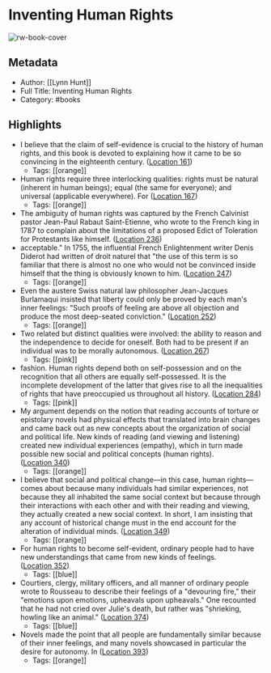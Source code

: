 # Inventing Human Rights

![rw-book-cover](https://images-na.ssl-images-amazon.com/images/I/51xY4ah6okL._SL200_.jpg)

## Metadata
- Author: [[Lynn Hunt]]
- Full Title: Inventing Human Rights
- Category: #books

## Highlights
- I believe that the claim of self-evidence is crucial to the history of human rights, and this book is devoted to explaining how it came to be so convincing in the eighteenth century. ([Location 161](https://readwise.io/to_kindle?action=open&asin=B001P7GGRI&location=161))
    - Tags: [[orange]] 
- Human rights require three interlocking qualities: rights must be natural (inherent in human beings); equal (the same for everyone); and universal (applicable everywhere). For ([Location 167](https://readwise.io/to_kindle?action=open&asin=B001P7GGRI&location=167))
    - Tags: [[orange]] 
- The ambiguity of human rights was captured by the French Calvinist pastor Jean-Paul Rabaut Saint-Etienne, who wrote to the French king in 1787 to complain about the limitations of a proposed Edict of Toleration for Protestants like himself. ([Location 236](https://readwise.io/to_kindle?action=open&asin=B001P7GGRI&location=236))
- acceptable." In 1755, the influential French Enlightenment writer Denis Diderot had written of droit naturel that "the use of this term is so familiar that there is almost no one who would not be convinced inside himself that the thing is obviously known to him. ([Location 247](https://readwise.io/to_kindle?action=open&asin=B001P7GGRI&location=247))
    - Tags: [[orange]] 
- Even the austere Swiss natural law philosopher Jean-Jacques Burlamaqui insisted that liberty could only be proved by each man's inner feelings: "Such proofs of feeling are above all objection and produce the most deep-seated conviction." ([Location 252](https://readwise.io/to_kindle?action=open&asin=B001P7GGRI&location=252))
    - Tags: [[orange]] 
- Two related but distinct qualities were involved: the ability to reason and the independence to decide for oneself. Both had to be present if an individual was to be morally autonomous. ([Location 267](https://readwise.io/to_kindle?action=open&asin=B001P7GGRI&location=267))
    - Tags: [[pink]] 
- fashion. Human rights depend both on self-possession and on the recognition that all others are equally self-possessed. It is the incomplete development of the latter that gives rise to all the inequalities of rights that have preoccupied us throughout all history. ([Location 284](https://readwise.io/to_kindle?action=open&asin=B001P7GGRI&location=284))
    - Tags: [[pink]] 
- My argument depends on the notion that reading accounts of torture or epistolary novels had physical effects that translated into brain changes and came back out as new concepts about the organization of social and political life. New kinds of reading (and viewing and listening) created new individual experiences (empathy), which in turn made possible new social and political concepts (human rights). ([Location 340](https://readwise.io/to_kindle?action=open&asin=B001P7GGRI&location=340))
    - Tags: [[orange]] 
- I believe that social and political change—in this case, human rights—comes about because many individuals had similar experiences, not because they all inhabited the same social context but because through their interactions with each other and with their reading and viewing, they actually created a new social context. In short, I am insisting that any account of historical change must in the end account for the alteration of individual minds. ([Location 349](https://readwise.io/to_kindle?action=open&asin=B001P7GGRI&location=349))
    - Tags: [[orange]] 
- For human rights to become self-evident, ordinary people had to have new understandings that came from new kinds of feelings. ([Location 352](https://readwise.io/to_kindle?action=open&asin=B001P7GGRI&location=352))
    - Tags: [[blue]] 
- Courtiers, clergy, military officers, and all manner of ordinary people wrote to Rousseau to describe their feelings of a "devouring fire," their "emotions upon emotions, upheavals upon upheavals." One recounted that he had not cried over Julie's death, but rather was "shrieking, howling like an animal." ([Location 374](https://readwise.io/to_kindle?action=open&asin=B001P7GGRI&location=374))
    - Tags: [[blue]] 
- Novels made the point that all people are fundamentally similar because of their inner feelings, and many novels showcased in particular the desire for autonomy. In ([Location 393](https://readwise.io/to_kindle?action=open&asin=B001P7GGRI&location=393))
    - Tags: [[orange]] 
